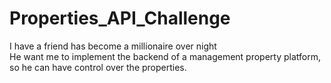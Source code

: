 # Properties_API_Challenge
I have a friend has become a millionaire over night <br/>
He want me to implement the backend of a management property platform, so he can have control over the properties.
